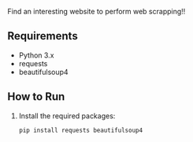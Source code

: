 
Find an interesting website to perform web scrapping!!

## Requirements

- Python 3.x
- requests
- beautifulsoup4

## How to Run

1. Install the required packages:
   ```bash
   pip install requests beautifulsoup4

